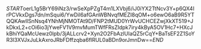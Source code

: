 $START$oerL1g5BrY69iNz3/rwSeXpPZgT4m1LXVbj6/iJ0iYX2TtNcv3Y+p6QX4IrPCVkxDgs7dn/mSqui6/YwDil6afGAnWBNvqfMEZI8qOM+o6ewO6aB9R5YTQQKAwIlSnNsq4YNhMjNMOTAt9D/FNP2tMUD0YrWvUCHCEZwjXkXT519+JkDkxL2+cOi6io3jYweFV1V9mvMumTWfFRsZIdpk7iry4kByA5OV1Hc7+HXcJkBhiYQaMcUewz0lpb/3jALLcrv2+Xyn2O2FbAzlUIaQZ5rCqY+BaTsEF2Z1SoYR3l3XVJxJuLkAxroJRbFDffzqba6flRUL0aBDn9orJmnDw==$END$